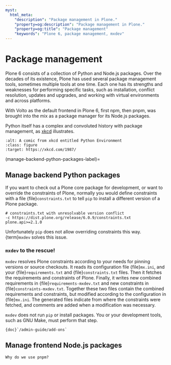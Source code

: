 ```yaml
---
myst:
  html_meta:
    "description": "Package management in Plone."
    "property=og:description": "Package management in Plone."
    "property=og:title": "Package management"
    "keywords": "Plone 6, package management, mxdev"
---
```


# Package management

Plone 6 consists of a collection of Python and Node.js packages.
Over the decades of its existence, Plone has used several package management tools, sometimes multiple tools at one time.
Each one has its strengths and weaknesses for performing specific tasks, such as installation, conflict resolution, updates and upgrades, and working with virtual environments and across platforms.

With Volto as the default frontend in Plone 6, first npm, then pnpm, was brought into the mix as a package manager for its Node.js packages.

Python itself has a complex and convoluted history with package management, as [xkcd](https://xkcd.com/1987/) illustrates.

```{image} /_static/conceptual-guides/xkcd-1987-python-environment.png
:alt: A comic from xkcd entitled Python Environment
:class: figure
:target: https://xkcd.com/1987/
```


(manage-backend-python-packages-label)=

## Manage backend Python packages

If you want to check out a Plone core package for development, or want to override the constraints of Plone, normally you would define constraints with a file {file}`constraints.txt` to tell `pip` to install a different version of a Plone package.

```text
# constraints.txt with unresolvable version conflict
-c https://dist.plone.org/release/6.0.9/constraints.txt
plone.api>=2.1.0
```

Unfortunately `pip` does not allow overriding constraints this way.
{term}`mxdev` solves this issue.


### `mxdev` to the rescue!

`mxdev` resolves Plone constraints according to your needs for pinning versions or source checkouts.
It reads its configuration file {file}`mx.ini`, and your {file}`requirements.txt` and {file}`constraints.txt` files.
Then it fetches the requirements and constraints of Plone.
Finally, it writes new combined requirements in {file}`requirements-mxdev.txt` and new constraints in {file}`constraints-mxdev.txt`.
Together these two files contain the combined requirements and constraints, but modified according to the configuration in {file}`mx.ini`.
The generated files indicate from where the constraints were fetched, and comments are added when a modification was necessary.

`mxdev` does not run `pip` or install packages.
You or your development tools, such as GNU Make, must perform that step.

```{seealso}
{doc}`/admin-guide/add-ons`
```


## Manage frontend Node.js packages

```{todo}
Why do we use pnpm?
```
